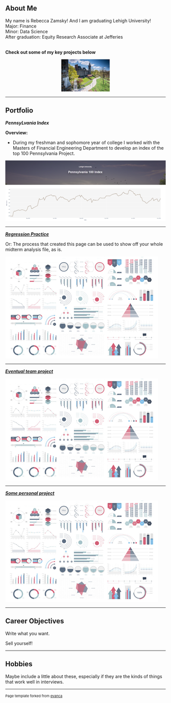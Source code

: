 ## About Me

My name is Rebecca Zamsky! And I am graduating Lehigh University!
<br> Major: Finance
<br> Minor: Data Science
<br> After graduation: Equity Research Associate at Jefferies
<br><br>

**Check out some of my key projects below**

<!-- Upload your own photo and change the path -->

<p style="text-align:center;">
  <img src="https://github.com/rz780/Rebecca_Zamsky_Website/blob/master/images/download.jpg" width="30%">
</p>



</p>

---

## Portfolio

<!-- You can link to other websites, PDFs in this repo, and other pages in this repo -->

_**PennsyLvania Index**_

**Overview:**
- During my freshman and sophomore year of college I worked with the Masters of Financial Engineering Department to develop an index of the top 100 Pennsylvania Project. 


<img src="https://github.com/rz780/Rebecca_Zamsky_Website/blob/master/images/PA_100.png"/>

---

_**[Regression Practice](Regression_practice)**_

Or: The process that created this page can be used to show off your whole midterm analysis file, as is.

<img src="images/dummy_thumbnail.jpg?raw=true"/>

---

_**[Eventual team project](https://donbowen.github.io/teamproject/)**_

<img src="images/dummy_thumbnail.jpg?raw=true"/>

---

_**[Some personal project](/pdf/sample_presentation.pdf)**_

<img src="images/dummy_thumbnail.jpg?raw=true"/>

---

## Career Objectives

Write what you want. 

Sell yourself!

---

## Hobbies

Maybe include a little about these, especially if they are the kinds of things that work well in interviews.

---
<p style="font-size:11px">Page template forked from <a href="https://github.com/evanca/quick-portfolio">evanca</a></p>
<!-- Remove above link if you don't want to attibute -->
